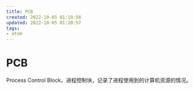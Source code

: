 ```yaml
---
title: PCB
created: 2022-10-05 01:19:58
updated: 2022-10-05 01:20:57
tags: 
- atom
---
```


# PCB

Process Control Block，进程控制块，记录了进程使用到的计算机资源的情况。
